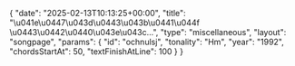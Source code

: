 {
    "date": "2025-02-13T10:13:25+00:00",
    "title": "\u041e\u0447\u043d\u0443\u043b\u0441\u044f \u0443\u0442\u0440\u043e\u043c...",
    "type": "miscellaneous",
    "layout": "songpage",
    "params": {
        "id": "ochnulsj",
        "tonality": "Hm",
        "year": "1992",
        "chordsStartAt": 50,
        "textFinishAtLine": 100
    }
}